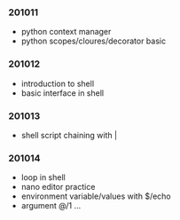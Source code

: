 ### 201011

- python context manager
- python scopes/cloures/decorator basic

### 201012

- introduction to shell
- basic interface in shell

### 201013

- shell script chaining with |

### 201014

- loop in shell
- nano editor practice
- environment variable/values with $/echo
- argument $@/$1 ...
